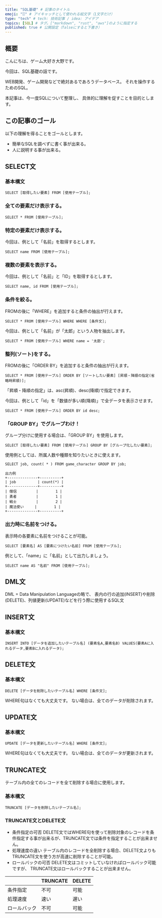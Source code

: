 ```yaml
---
title: "SQL基礎" # 記事のタイトル
emoji: "🗄️" # アイキャッチとして使われる絵文字（1文字だけ）
type: "tech" # tech: 技術記事 / idea: アイデア
topics: [SQL] # タグ。["markdown", "rust", "aws"]のように指定する
published: true # 公開設定（falseにすると下書き）
---
```


## 概要
こんにちは、ゲーム大好き大野です。

今回は、SQL基礎の話です。

WEB開発、ゲーム開発などで絶対あるであろうデータベース。
それを操作するためのSQL。

本記事は、今一度SQLについて整理し、
具体的に理解を促すことを目的とします。


## この記事のゴール
以下の理解を得ることをゴールとします。

- 簡単なSQLを調べずに書く事が出来る。
- 人に説明する事が出来る。


## SELECT文
### 基本構文
```
SELECT [取得したい要素] FROM [使用テーブル];
```

### 全ての要素だけ表示する。
```
SELECT * FROM [使用テーブル];
```

### 特定の要素だけ表示する。
今回は、例として「名前」を取得するとします。
```
SELECT name FROM [使用テーブル];
```

### 複数の要素を表示する。
今回は、例として「名前」と「ID」を取得するとします。
```
SELECT name, id FROM [使用テーブル];
```

### 条件を絞る。
FROMの後に「WHERE」を追加すると条件の抽出が行えます。

```
SELECT * FROM [使用テーブル] WHERE WHERE [条件文];
```

今回は、例として「名前」が「太郎」という人物を抽出します。

```
SELECT * FROM [使用テーブル] WHERE name = '太郎';
```

### 整列(ソート)をする。
FROMの後に「ORDER BY」を追加すると条件の抽出が行えます。

```
SELECT * FROM [使用テーブル] ORDER BY [ソートしたい要素] [昇順・降順の指定(省略時昇順)];
```

「昇順・降順の指定」は、asc(昇順)、desc(降順)で指定できます。

今回は、例として「id」を「数値が多い順(降順)」で全データを表示させます。
```
SELECT * FROM [使用テーブル] ORDER BY id desc;
```

### 「GROUP BY」でグループわけ！
グループ分けに使用する場合は、「GROUP BY」を使用します。
```
SELECT [取得したい要素] FROM [使用テーブル] GROUP BY [グループ化したい要素];
```

使用例としては、所属人数や種類を知りたいときに使えます。
```
SELECT job, count( * ) FROM game_character GROUP BY job;
```
```
出力例
+--------------+----------+
| job          | count(*) |
+--------------+----------+
| 僧侶         |        1 |
| 勇者         |        1 |
| 戦士         |        2 |
| 魔法使い     |        1 |
+--------------+----------+
```

### 出力時に名前をつける。
表示時の各要素に名前をつけることが可能。
```
SELECT [要素名] AS [要素につけたい名前] FROM [使用テーブル];
```

例として、「name」に「名前」として出力しましょう。
```
SELECT name AS "名前" FROM [使用テーブル];
```


## DML文
DML = Data Manipulation Languageの略で、
表内の行の追加(INSERT)や削除(DELETE)、列値更新(UPDATE)などを行う際に使用するSQL文


## INSERT文
### 基本構文
```
INSERT INTO [データを追加したいテーブル名] (要素名A,要素名B) VALUES(要素Aに入れるデータ,要素Bに入れるデータ);
```

## DELETE文
### 基本構文
```
DELETE [データを削除したいテーブル名] WHERE [条件文];
```

WHERE句はなくても大丈夫です。
ない場合は、全てのデータが削除されます。

## UPDATE文
### 基本構文
```
UPDATE [データを更新したいテーブル名] WHERE [条件文];
```

WHERE句はなくても大丈夫です。
ない場合は、全てのデータが更新されます。

## TRUNCATE文
テーブル内の全てのレコードを全て削除する場合に使用します。
### 基本構文
```
TRUNCATE [データを削除したいテーブル名];
```

### TRUNCATE文とDELETE文
- 条件指定の可否
DELETE文ではWHERE句を使って削除対象のレコードを条件指定する事が出来るが、TRUNCATE文では条件を指定することが出来ません。
- 処理速度の違い
テーブル内のレコードを全削除する場合、DELETE文よりもTRUNCATE文を使う方が高速に削除することが可能。
- ロールバックの可否
DELETE文はコミットしていなければロールバック可能ですが、
TRUNCATE文はロールバックすることが出来ません。

|  | TRUNCATE | DELETE |
| ---- | ---- | ---- |
| 条件指定 | 不可 | 可能 |
| 処理速度 | 速い | 遅い |
| ロールバック | 不可 | 可能 |